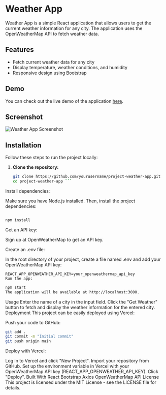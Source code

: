 # Weather App

Weather App is a simple React application that allows users to get the current weather information for any city. The application uses the OpenWeatherMap API to fetch weather data.

## Features

- Fetch current weather data for any city
- Display temperature, weather conditions, and humidity
- Responsive design using Bootstrap

## Demo

You can check out the live demo of the application [here](https://project-weather-app-67mn.vercel.app/).

## Screenshot

![Weather App Screenshot](screenshot.png)

## Installation

Follow these steps to run the project locally:

1. **Clone the repository:**

   ```sh
   git clone https://github.com/yourusername/project-weather-app.git
   cd project-weather-app ```
Install dependencies:

Make sure you have Node.js installed. Then, install the project dependencies:

 ```sh

npm install
 ```
Get an API key:

Sign up at OpenWeatherMap to get an API key.

Create an .env file:

In the root directory of your project, create a file named .env and add your OpenWeatherMap API key:

 ```env
REACT_APP_OPENWEATHER_API_KEY=your_openweathermap_api_key
Run the app:
```

 ```sh
npm start
The application will be available at http://localhost:3000.
 ```
Usage
Enter the name of a city in the input field.
Click the "Get Weather" button to fetch and display the weather information for the entered city.
Deployment
This project can be easily deployed using Vercel:

Push your code to GitHub:

 ```sh
git add .
git commit -m "Initial commit"
git push origin main
 ```
Deploy with Vercel:

Log in to Vercel and click "New Project".
Import your repository from GitHub.
Set up the environment variable in Vercel with your OpenWeatherMap API key (REACT_APP_OPENWEATHER_API_KEY).
Click "Deploy".
Built With
React
Bootstrap
Axios
OpenWeatherMap API
License
This project is licensed under the MIT License - see the LICENSE file for details.
